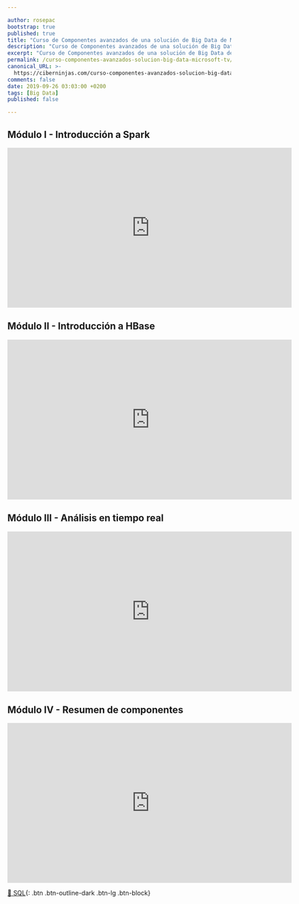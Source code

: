 ```yaml
---

author: rosepac
bootstrap: true
published: true
title: "Curso de Componentes avanzados de una solución de Big Data de Microsoft TV"
description: "Curso de Componentes avanzados de una solución de Big Data de Microsoft TV"
excerpt: "Curso de Componentes avanzados de una solución de Big Data de Microsoft TV"
permalink: /curso-componentes-avanzados-solucion-big-data-microsoft-tv/
canonical_URL: >-
  https://ciberninjas.com/curso-componentes-avanzados-solucion-big-data-microsoft-tv/
comments: false
date: 2019-09-26 03:03:00 +0200
tags: [Big Data]
published: false

---
```


## Módulo I - Introducción a Spark

<iframe src="https://channel9.msdn.com/Shows/Componentes-avanzados-de-una-solucin-de-Big-Data/Mdulo-I-Introduccin-a-Spark/player?format=html5" width="640" height="360" allowfullscreen="" frameborder="0" title="Módulo I - Introducción a Spark - Microsoft Channel 9 Video"></iframe>

## Módulo II - Introducción a HBase

<iframe src="https://channel9.msdn.com/Shows/Componentes-avanzados-de-una-solucin-de-Big-Data/Mdulo-II-Introduccin-a-HBase/player?format=html5" width="640" height="360" allowfullscreen="" frameborder="0" title="Módulo II - Introducción a HBase - Microsoft Channel 9 Video"></iframe>

## Módulo III - Análisis en tiempo real

<iframe src="https://channel9.msdn.com/Shows/Componentes-avanzados-de-una-solucin-de-Big-Data/Mdulo-III-Anlisis-en-tiempo-real/player?format=html5" width="640" height="360" allowfullscreen="" frameborder="0" title="Módulo III - Análisis en tiempo real - Microsoft Channel 9 Video"></iframe>

## Módulo IV - Resumen de componentes

<iframe src="https://channel9.msdn.com/Shows/Componentes-avanzados-de-una-solucin-de-Big-Data/Mdulo-IV-Resumen-de-componentes/player?format=html5" width="640" height="360" allowfullscreen="" frameborder="0" title="Módulo IV - Resumen de componentes - Microsoft Channel 9 Video"></iframe>

[🧠 SQL](/cursos-tecnologia/#sql){: .btn .btn-outline-dark .btn-lg .btn-block}
